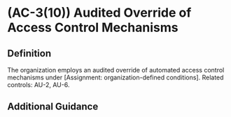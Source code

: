 
# (AC-3(10)) Audited Override of Access Control Mechanisms

## Definition

The organization employs an audited override of automated access control mechanisms under [Assignment: organization-defined conditions]. Related controls: AU-2, AU-6.

## Additional Guidance


